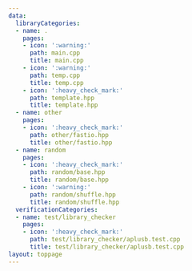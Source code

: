 ```yaml
---
data:
  libraryCategories:
  - name: .
    pages:
    - icon: ':warning:'
      path: main.cpp
      title: main.cpp
    - icon: ':warning:'
      path: temp.cpp
      title: temp.cpp
    - icon: ':heavy_check_mark:'
      path: template.hpp
      title: template.hpp
  - name: other
    pages:
    - icon: ':heavy_check_mark:'
      path: other/fastio.hpp
      title: other/fastio.hpp
  - name: random
    pages:
    - icon: ':heavy_check_mark:'
      path: random/base.hpp
      title: random/base.hpp
    - icon: ':warning:'
      path: random/shuffle.hpp
      title: random/shuffle.hpp
  verificationCategories:
  - name: test/library_checker
    pages:
    - icon: ':heavy_check_mark:'
      path: test/library_checker/aplusb.test.cpp
      title: test/library_checker/aplusb.test.cpp
layout: toppage
---
```

